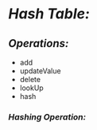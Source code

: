 # *Hash Table:*
## *Operations:*
- add
- updateValue
- delete
- lookUp
- hash

### *Hashing Operation:*
